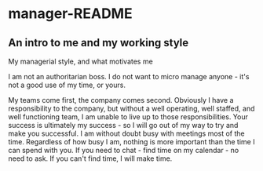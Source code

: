 # manager-README
## An intro to me and my working style

My managerial style, and what motivates me

I am not an authoritarian boss. I do not want to micro manage anyone - it's not a good use of my time, or yours.

My teams come first, the company comes second. Obviously I have a responsibility to the company, but without a well operating, well staffed, and well functioning team, I am unable to live up to those responsibilities. Your success is ultimately my success - so I will go out of my way to try and
make you successful.
I am without doubt busy with meetings most of the time. Regardless of how busy I am, nothing is more important than the time I can spend with
you. If you need to chat - find time on my calendar - no need to ask. If you can't find time, I will make time.
